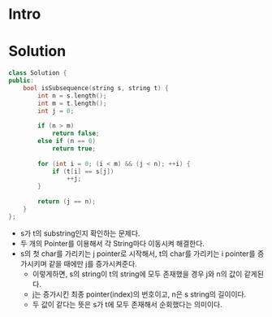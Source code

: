# Intro

# Solution
```cpp
class Solution {
public:
    bool isSubsequence(string s, string t) {
        int n = s.length();
        int m = t.length();
        int j = 0;
        
        if (n > m)
            return false;
        else if (n == 0)
            return true;
        
        for (int i = 0; (i < m) && (j < n); ++i) {
            if (t[i] == s[j])
                ++j;
        }
        
        return (j == n);
    }
};
```
- s가 t의 substring인지 확인하는 문제다.
- 두 개의 Pointer를 이용해서 각 String마다 이동시켜 해결한다.
- s의 첫 char를 가리키는 j pointer로 시작해서, t의 char를 가리키는 i pointer를 증가시키며 같을 때에만 j를 증가시켜준다.
  - 이렇게하면, s의 string이 t의 string에 모두 존재했을 경우 j와 n의 값이 같게된다.
  - j는 증가시킨 최종 pointer(index)의 번호이고, n은 s string의 길이이다.
  - 두 값이 같다는 뜻은 s가 t에 모두 존재해서 순회했다는 의미이다.